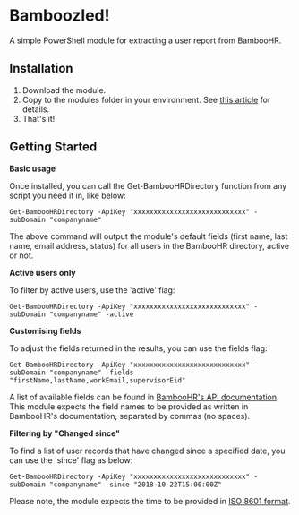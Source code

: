 # Bamboozled!

A simple PowerShell module for extracting a user report from BambooHR.

## Installation

1. Download the module.
2. Copy to the modules folder in your environment. See [this article](https://docs.microsoft.com/en-us/powershell/developer/module/installing-a-powershell-module) for details.
3. That's it!

## Getting Started

**Basic usage**

Once installed, you can call the Get-BambooHRDirectory function from any script you need it in, like below:

```
Get-BambooHRDirectory -ApiKey "xxxxxxxxxxxxxxxxxxxxxxxxxxxx" -subDomain "companyname"
```

The above command will output the module's default fields (first name, last name, email address, status) for all users in the BambooHR directory, active or not. 

**Active users only**

To filter by active users, use the 'active' flag:

```
Get-BambooHRDirectory -ApiKey "xxxxxxxxxxxxxxxxxxxxxxxxxxxx" -subDomain "companyname" -active
```

**Customising fields**

To adjust the fields returned in the results, you can use the fields flag:

```
Get-BambooHRDirectory -ApiKey "xxxxxxxxxxxxxxxxxxxxxxxxxxxx" -subDomain "companyname" -fields "firstName,lastName,workEmail,supervisorEid"
```

A list of available fields can be found in [BambooHR's API documentation](https://www.bamboohr.com/api/documentation/employees.php). This module expects the field names to be provided as written in BambooHR's documentation, separated by commas (no spaces).

**Filtering by "Changed since"**

To find a list of user records that have changed since a specified date, you can use the 'since' flag as below:

```
Get-BambooHRDirectory -ApiKey "xxxxxxxxxxxxxxxxxxxxxxxxxxxx" -subDomain "companyname" -since "2018-10-22T15:00:00Z"
```

Please note, the module expects the time to be provided in [ISO 8601 format](https://www.iso.org/iso-8601-date-and-time-format.html).